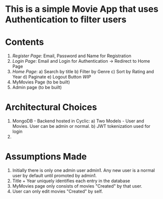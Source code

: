 # This is a simple Movie App that uses Authentication to filter users

# Contents
1. *Register Page*: Email, Password and Name for Registration
2. *Login Page*: Email and Login for Authentication -> Redirect to Home Page
3. *Home Page*:
 a) Search by title
 b) Filter by Genre
 c) Sort by Rating and Year
 d) Paginate
 e) Logout Button
*WIP*
4. MyMovies Page (to be built) 
5. Admin page (to be built)

# Architectural Choices
1. MongoDB - Backend hosted in Cyclic: 
    a) Two Models - User and Movies. User can be admin or normal.
    b) JWT tokenization used for login
2. 

# Assumptions Made
1. Initially there is only one admin user admin1. Any new user is a normal user by default until promoted by admin1.
2. Title + Year uniquely identifies each entry in the database
3. MyMovies page only consists of movies "Created" by that user.
4. User can only edit movies "Created" by self.





